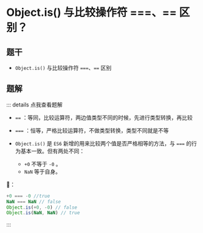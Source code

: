 # Object.is() 与比较操作符 ===、== 区别？

## 题干

- `Object.is()` 与比较操作符 `===`、`==` 区别

## 题解

::: details 点我查看题解
- `==` ：等同，比较运算符，两边值类型不同的时候，先进行类型转换，再比较

- `===` ：恒等，严格比较运算符，不做类型转换，类型不同就是不等

- `Object.is()` 是 `ES6` 新增的用来比较两个值是否严格相等的方法，与 `===` 的行为基本一致。但有两处不同：
  - `+0` 不等于 `-0` 。
  - `NaN` 等于自身。


🌰：

```js
+0 === -0 //true
NaN === NaN // false
Object.is(+0, -0) // false
Object.is(NaN, NaN) // true
```
:::

